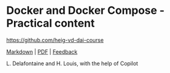 [markdown]:
  https://github.com/heig-vd-dai-course/heig-vd-dai-course/blob/main/08-docker-and-docker-compose/PRACTICAL_CONTENT.md
[pdf]:
  https://heig-vd-dai-course.github.io/heig-vd-dai-course/08-docker-and-docker-compose/08-docker-and-docker-compose-practical-content.pdf
[feedback]: https://github.com/orgs/heig-vd-dai-course/discussions/1

# Docker and Docker Compose - Practical content

<https://github.com/heig-vd-dai-course>

[Markdown][markdown] | [PDF][pdf] | [Feedback][feedback]

L. Delafontaine and H. Louis, with the help of Copilot
